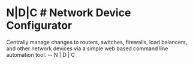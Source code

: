 # N|D|C # Network Device Configurator
Centrally manage changes to routers, switches, firewalls, load balancers, and other network devices via a simple web based command line automation tool. -- N | D | C
